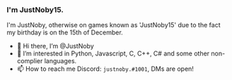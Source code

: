 ### I'm JustNoby15.

I'm JustNoby, otherwise on games known as 'JustNoby15' due to the fact my birthday is on the 15th of December.


- 👋 Hi there, I’m @JustNoby
- 👀 I’m interested in Python, Javascript, C, C++, C# and some other non-complier languages.
- 📫 How to reach me Discord: `justnoby.#1001`, DMs are open!
